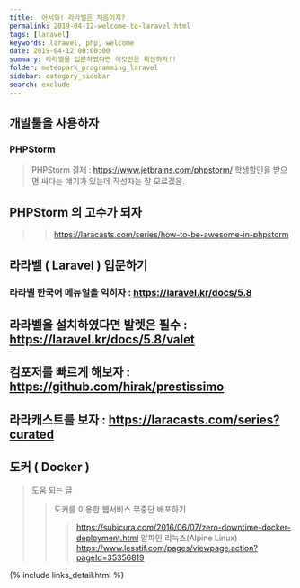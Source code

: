 ```yaml
---
title:  어서와! 라라벨은 처음이지?
permalink: 2019-04-12-welcome-to-laravel.html
tags: [laravel]
keywords: laravel, php, welcome
date: 2019-04-12 00:00:00
summary: 라라벨을 입문하였다면 이것만은 확인하자!!
folder: meteopark_programming_laravel
sidebar: category_sidebar
search: exclude
---
```



## 개발툴을 사용하자

### PHPStorm
> PHPStorm 결제 : https://www.jetbrains.com/phpstorm/
> 학생할인을 받으면 싸다는 얘기가 있는데 작성자는 잘 모르겠음.

## PHPStorm 의 고수가 되자
>> https://laracasts.com/series/how-to-be-awesome-in-phpstorm

## 라라벨 ( Laravel ) 입문하기
### 라라벨 한국어 메뉴얼을 익히자 : https://laravel.kr/docs/5.8
## 라라벨을 설치하였다면 발렛은 필수 : https://laravel.kr/docs/5.8/valet
## 컴포저를 빠르게 해보자 : https://github.com/hirak/prestissimo
## 라라캐스트를 보자 : https://laracasts.com/series?curated


## 도커 ( Docker )
> 도움 되는 글
>> 도커를 이용한 웹서비스 무중단 배포하기
>>> https://subicura.com/2016/06/07/zero-downtime-docker-deployment.html
>> 알파인 리눅스(Alpine Linux)
>>> https://www.lesstif.com/pages/viewpage.action?pageId=35356819







{% include links_detail.html %}

